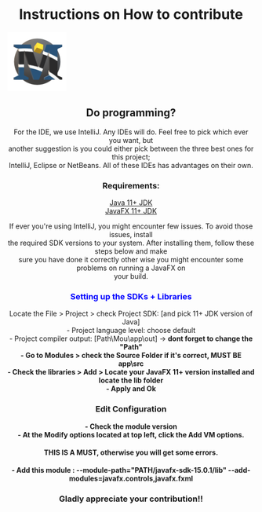 <h1 align="center">Instructions on How to contribute</h1>
<span align="center"><img src="/logo/Mou.png" alt="mou-logo" width="120px" height="120px" style="max-width:100%;"></span><Br>
<h2 align="center">Do programming?</h2>
<p align="center">
For the IDE, we use IntelliJ. Any IDEs will do. Feel free to pick which ever you want, but<br>
another suggestion is you could either pick between the three best ones for this project;<br>
IntelliJ, Eclipse or NetBeans. All of these IDEs has advantages on their own.<br></p>

<h3 align="center">Requirements:</h3>
<p align="center"><a href="https://www.oracle.com/ie/java/technologies/javase-jdk15-downloads.html"> Java 11+ JDK</a><br>    
<a href="https://gluonhq.com/products/javafx/">JavaFX 11+ JDK</a> <br>
</p>

<p align="center">If ever you're using IntelliJ, you might encounter few issues. To avoid those issues, install<br>
the required SDK versions to your system. After installing them, follow these steps below and make <br>
sure you have done it correctly other wise you might encounter some problems on running a JavaFX on<br>
your build.</p>

<h3 align="center" style="color:blue"> Setting up the SDKs + Libraries </h3>
<p align="center">
Locate the File > Project > check Project SDK: [and pick 11+ JDK version of Java] <br>
 - Project language level: choose default <br>
 - Project compiler output: [Path\Mou\app\out] -> <b>dont forget to change the "Path"<b><br>
 - Go to Modules > check the Source Folder if it's correct, MUST BE <b>app\src</b><br>
 - Check the libraries > Add > Locate your JavaFX 11+ version installed and locate the lib folder<br>
 - Apply and Ok</p>
<h3 align="center">Edit Configuration </h3>
<p align="center">
 -  Check the module version <br>
 -  At the Modify options located at top left, click the Add VM options.</p>
 <h4 align="center">THIS IS A MUST, otherwise you will get some errors.</h4>
 <p align="center">
 -  Add this module : --module-path="PATH/javafx-sdk-15.0.1/lib" --add-modules=javafx.controls,javafx.fxml
</p>
 
 <h3 align="center">Gladly appreciate your contribution!!</h3>
